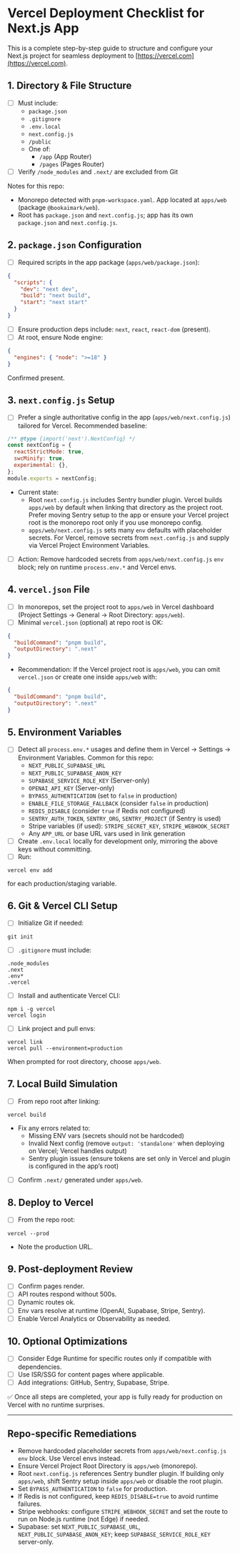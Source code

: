 # Vercel Deployment Checklist for Next.js App

This is a complete step-by-step guide to structure and configure your Next.js project for seamless deployment to [https://vercel.com](https://vercel.com).

## 1. Directory & File Structure
- [ ] Must include:
  - `package.json`
  - `.gitignore`
  - `.env.local`
  - `next.config.js`
  - `/public`
  - One of:
    - `/app` (App Router)
    - `/pages` (Pages Router)
- [ ] Verify `/node_modules` and `.next/` are excluded from Git

Notes for this repo:
- Monorepo detected with `pnpm-workspace.yaml`. App located at `apps/web` (package `@bookaimark/web`).
- Root has `package.json` and `next.config.js`; app has its own `package.json` and `next.config.js`.

## 2. `package.json` Configuration
- [ ] Required scripts in the app package (`apps/web/package.json`):
```json
{
  "scripts": {
    "dev": "next dev",
    "build": "next build",
    "start": "next start"
  }
}
```
- [ ] Ensure production deps include: `next`, `react`, `react-dom` (present).
- [ ] At root, ensure Node engine:
```json
{
  "engines": { "node": ">=18" }
}
```
Confirmed present.

## 3. `next.config.js` Setup
- [ ] Prefer a single authoritative config in the app (`apps/web/next.config.js`) tailored for Vercel. Recommended baseline:
```js
/** @type {import('next').NextConfig} */
const nextConfig = {
  reactStrictMode: true,
  swcMinify: true,
  experimental: {},
};
module.exports = nextConfig;
```
- Current state:
  - Root `next.config.js` includes Sentry bundler plugin. Vercel builds `apps/web` by default when linking that directory as the project root. Prefer moving Sentry setup to the app or ensure your Vercel project root is the monorepo root only if you use monorepo config.
  - `apps/web/next.config.js` sets many `env` defaults with placeholder secrets. For Vercel, remove secrets from `next.config.js` and supply via Vercel Project Environment Variables.
- [ ] Action: Remove hardcoded secrets from `apps/web/next.config.js` `env` block; rely on runtime `process.env.*` and Vercel envs.

## 4. `vercel.json` File
- [ ] In monorepos, set the project root to `apps/web` in Vercel dashboard (Project Settings → General → Root Directory: `apps/web`).
- [ ] Minimal `vercel.json` (optional) at repo root is OK:
```json
{
  "buildCommand": "pnpm build",
  "outputDirectory": ".next"
}
```
- Recommendation: If the Vercel project root is `apps/web`, you can omit `vercel.json` or create one inside `apps/web` with:
```json
{
  "buildCommand": "pnpm build",
  "outputDirectory": ".next"
}
```

## 5. Environment Variables
- [ ] Detect all `process.env.*` usages and define them in Vercel → Settings → Environment Variables. Common for this repo:
  - `NEXT_PUBLIC_SUPABASE_URL`
  - `NEXT_PUBLIC_SUPABASE_ANON_KEY`
  - `SUPABASE_SERVICE_ROLE_KEY` (Server-only)
  - `OPENAI_API_KEY` (Server-only)
  - `BYPASS_AUTHENTICATION` (set to `false` in production)
  - `ENABLE_FILE_STORAGE_FALLBACK` (consider `false` in production)
  - `REDIS_DISABLE` (consider `true` if Redis not configured)
  - `SENTRY_AUTH_TOKEN`, `SENTRY_ORG`, `SENTRY_PROJECT` (if Sentry is used)
  - Stripe variables (if used): `STRIPE_SECRET_KEY`, `STRIPE_WEBHOOK_SECRET`
  - Any `APP_URL` or base URL vars used in link generation
- [ ] Create `.env.local` locally for development only, mirroring the above keys without committing.
- [ ] Run:
```
vercel env add
```
for each production/staging variable.

## 6. Git & Vercel CLI Setup
- [ ] Initialize Git if needed:
```
git init
```
- [ ] `.gitignore` must include:
```
.node_modules
.next
.env*
.vercel
```
- [ ] Install and authenticate Vercel CLI:
```
npm i -g vercel
vercel login
```
- [ ] Link project and pull envs:
```
vercel link
vercel pull --environment=production
```
When prompted for root directory, choose `apps/web`.

## 7. Local Build Simulation
- [ ] From repo root after linking:
```
vercel build
```
- Fix any errors related to:
  - Missing ENV vars (secrets should not be hardcoded)
  - Invalid Next config (remove `output: 'standalone'` when deploying on Vercel; Vercel handles output)
  - Sentry plugin issues (ensure tokens are set only in Vercel and plugin is configured in the app’s root)
- [ ] Confirm `.next/` generated under `apps/web`.

## 8. Deploy to Vercel
- [ ] From the repo root:
```
vercel --prod
```
- Note the production URL.

## 9. Post-deployment Review
- [ ] Confirm pages render.
- [ ] API routes respond without 500s.
- [ ] Dynamic routes ok.
- [ ] Env vars resolve at runtime (OpenAI, Supabase, Stripe, Sentry).
- [ ] Enable Vercel Analytics or Observability as needed.

## 10. Optional Optimizations
- [ ] Consider Edge Runtime for specific routes only if compatible with dependencies.
- [ ] Use ISR/SSG for content pages where applicable.
- [ ] Add integrations: GitHub, Sentry, Supabase, Stripe.

✅ Once all steps are completed, your app is fully ready for production on Vercel with no runtime surprises.

---

## Repo-specific Remediations
- Remove hardcoded placeholder secrets from `apps/web/next.config.js` `env` block. Use Vercel envs instead.
- Ensure Vercel Project Root Directory is `apps/web` (monorepo).
- Root `next.config.js` references Sentry bundler plugin. If building only `apps/web`, shift Sentry setup inside `apps/web` or disable the root plugin.
- Set `BYPASS_AUTHENTICATION` to `false` for production.
- If Redis is not configured, keep `REDIS_DISABLE=true` to avoid runtime failures.
- Stripe webhooks: configure `STRIPE_WEBHOOK_SECRET` and set the route to run on Node.js runtime (not Edge) if needed.
- Supabase: set `NEXT_PUBLIC_SUPABASE_URL`, `NEXT_PUBLIC_SUPABASE_ANON_KEY`; keep `SUPABASE_SERVICE_ROLE_KEY` server-only.
